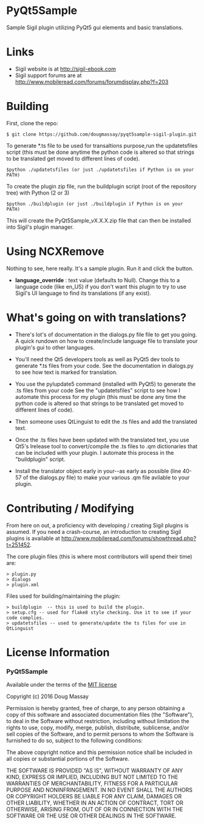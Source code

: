 PyQt5Sample
============

Sample Sigil plugin utilizing PyQt5 gui elements and basic translations.


Links
=====

* Sigil website is at <http://sigil-ebook.com>
* Sigil support forums are at <http://www.mobileread.com/forums/forumdisplay.php?f=203>

Building
========

First, clone the repo:

    $ git clone https://github.com/dougmassay/pyqt5sample-sigil-plugin.git

To generate *.ts file to be used for transaltions purpose,run the updatetsfiles script (this must be done anytime the python code is altered so that strings to be translated get moved to different lines of code).

    $python ./updatetsfiles (or just ./updatetsfiles if Python is on your PATH)

To create the plugin zip file, run the buildplugin script (root of the repository tree) with Python (2 or 3)

    $python ./buildplugin (or just ./buildplugin if Python is on your PATH)

This will create the PyQt5Sample_vX.X.X.zip file that can then be installed into Sigil's plugin manager.

Using NCXRemove
=================

Nothing to see, here really. It's a sample plugin. Run it and click the button.

* **language_override** : text value (defaults to Null). Change this to a language code (like en_US) if you don't want this plugin to try to use Sigil's UI language to find its translations (if any exist).

What's going on with translations?
=================

- There's lot's of documentation in the dialogs.py file file to get you going. A quick rundown on how to create/include language file to translate your plugin's gui to other languages.

- You'll need the Qt5 developers tools as well as PyQt5 dev tools to generate *.ts files from your code. See the documentation in dialogs.py to see how text is marked for translation.

- You use the pylupdate5 command (installed with PyQt5) to generate the .ts files from your code See the "updatetsfiles" script to see how I automate this process for my plugin (this must be done any time the python code is altered so that strings to be translated get moved to different lines of code).

- Then someone uses QtLinguist to edit the .ts files and add the translated text.

- Once the .ts files have been updated with the translated text, you use Qt5's lrelease tool to convert/compile the .ts files to .qm dictionaries that can be included with your plugin. I automate this process in the "buildplugin" script.

- Install the translator object early in your--as early as possible (line 40-57 of the dialogs.py file) to make your various .qm file avilable to your plugin.


Contributing / Modifying
============
From here on out, a proficiency with developing / creating Sigil plugins is assumed.
If you need a crash-course, an introduction to creating Sigil plugins is available at
http://www.mobileread.com/forums/showthread.php?t=251452.

The core plugin files (this is where most contributors will spend their time) are:

    > plugin.py
    > dialogs
    > plugin.xml


Files used for building/maintaining the plugin:

    > buildplugin  -- this is used to build the plugin.
    > setup.cfg -- used for flake8 style checking. Use it to see if your code complies.
    > updatetsfiles -- used to generate/update the ts files for use in QtLinguist



License Information
=======

### PyQt5Sample

Available under the terms of the [MIT license](http://opensource.org/licenses/mit-license.php)


Copyright (c) 2016 Doug Massay

Permission is hereby granted, free of charge, to any person obtaining a copy
of this software and associated documentation files (the "Software"), to deal
in the Software without restriction, including without limitation the rights
to use, copy, modify, merge, publish, distribute, sublicense, and/or sell
copies of the Software, and to permit persons to whom the Software is
furnished to do so, subject to the following conditions:

The above copyright notice and this permission notice shall be included in
all copies or substantial portions of the Software.

THE SOFTWARE IS PROVIDED "AS IS", WITHOUT WARRANTY OF ANY KIND, EXPRESS OR
IMPLIED, INCLUDING BUT NOT LIMITED TO THE WARRANTIES OF MERCHANTABILITY,
FITNESS FOR A PARTICULAR PURPOSE AND NONINFRINGEMENT. IN NO EVENT SHALL THE
AUTHORS OR COPYRIGHT HOLDERS BE LIABLE FOR ANY CLAIM, DAMAGES OR OTHER
LIABILITY, WHETHER IN AN ACTION OF CONTRACT, TORT OR OTHERWISE, ARISING FROM,
OUT OF OR IN CONNECTION WITH THE SOFTWARE OR THE USE OR OTHER DEALINGS IN
THE SOFTWARE.
